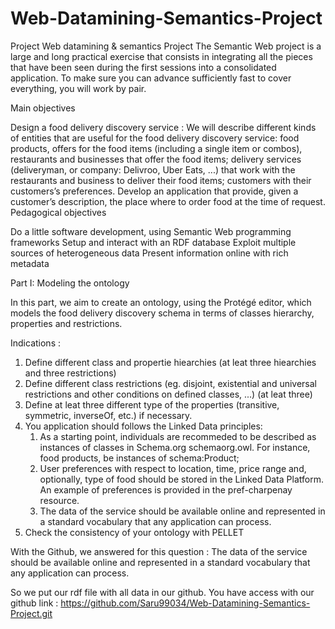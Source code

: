 # Web-Datamining-Semantics-Project

Project
Web datamining & semantics Project
The Semantic Web project is a large and long practical exercise that consists in integrating all the pieces that have been seen during the first sessions into a consolidated application. To make sure you can advance sufficiently fast to cover everything, you will work by pair.   

Main objectives

Design a food delivery discovery service : We will describe different kinds of entities that are useful for the food delivery discovery service: food products, offers for the food items (including a single item or combos), restaurants and businesses that offer the food items; delivery services (deliveryman, or company: Delivroo, Uber Eats, ...) that work with the restaurants and business to deliver their food items; customers with their customers’s preferences.
Develop an application that provide, given a customer’s description, the place where to order food at the time of request.
Pedagogical objectives

Do a little software development, using Semantic Web programming frameworks
Setup and interact with an RDF database
Exploit multiple sources of heterogeneous data
Present information online with rich metadata

Part I: Modeling the ontology

In this part, we aim to create an ontology, using the Protégé editor, which models the food delivery discovery schema in terms of classes hierarchy, properties and restrictions.  

Indications :

1) Define different class and propertie hiearchies (at leat three hiearchies and three restrictions)
2) Define different class restrictions (eg. disjoint, existential and universal restrictions and other conditions on defined classes, ...)  (at leat three)
3) Define at leat three different type  of the properties (transitive, symmetric, inverseOf, etc.) if necessary.
4) You application should follows the Linked Data principles:
    1) As a starting point, individuals are recommeded to be described as instances of classes in Schema.org  schemaorg.owl. For instance, food products, be instances of schema:Product; 
    2) User preferences with respect to location, time, price range and, optionally, type of food should be stored in the Linked Data Platform. An example of preferences is provided in the pref-charpenay resource.
    3) The data of the service should be available online and represented in a standard vocabulary that any application can process. 
5) Check the consistency of your ontology with PELLET

With the Github, we answered for this question :
The data of the service should be available online and represented in a standard vocabulary that any application can process. 

So we put our rdf file with all data in our github. You have access with our github link : 
https://github.com/Saru99034/Web-Datamining-Semantics-Project.git
